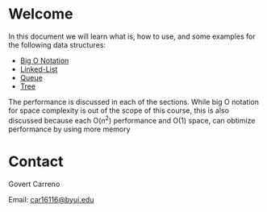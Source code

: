# Welcome

In this document we will learn what is, how to use, and some examples for the following data structures:

* [Big O Notation](4-big-o.md)
* [Linked-List](1-linkedList.md)
* [Queue](2-queue.md)
* [Tree](3-tree.md)

The performance is discussed in each of the sections. While big O notation for space complexity is out of the scope of this course, this is also discussed because each O(n<sup>2</sup>) performance and O(1) space, can obtimize performance by using more memory


# Contact

Govert Carreno

Email: car16116@byui.edu